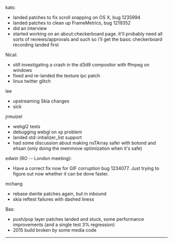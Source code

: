 

kats:
* landed patches to fix scroll snapping on OS X, bug 1235994
* landed patches to clean up FrameMetrics, bug 1219352
* did an interview
* started working on an about:checkerboard page. it'll probably need all sorts of reviews/approvals and such so i'll get the basic checkerboard recording landed first



Nical:
* still investigating a crash in the d3d9 compositor with ffmpeg on windows
* fixed and re-landed the texture ipc patch
* linux twitter glitch



lee
* upstreaming Skia changes
* sick



jrmuizel
* webgl2 tests
* debugging webgl on xp problem
* landed std::intializer_list support
* had some discussion about making nsTArray safer with botond and ehsan (only doing the memmove optimization when it's safe)



edwin (RO -- London meeting):
* Have a correct fix now for GIF corruption bug 1234077. Just trying to figure out now whether it can be done faster.



mchang
* rebase dwrite patches again, but in inbound
* skia reftest failures with dashed liness



Bas:
* push/pop layer patches landed and stuck, some performance improvements (and a single test 3% regression)
* 2015 build broken by some media code

________________


